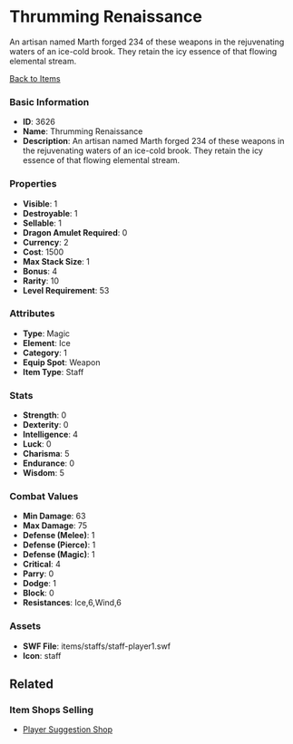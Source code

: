 # Thrumming Renaissance

An artisan named Marth forged 234 of these weapons in the rejuvenating waters of an ice-cold brook. They retain the icy essence of that flowing elemental stream.

[Back to Items](../items.md)

### Basic Information

- **ID**: 3626
- **Name**: Thrumming Renaissance
- **Description**: An artisan named Marth forged 234 of these weapons in the rejuvenating waters of an ice-cold brook. They retain the icy essence of that flowing elemental stream.

### Properties

- **Visible**: 1
- **Destroyable**: 1
- **Sellable**: 1
- **Dragon Amulet Required**: 0
- **Currency**: 2
- **Cost**: 1500
- **Max Stack Size**: 1
- **Bonus**: 4
- **Rarity**: 10
- **Level Requirement**: 53

### Attributes

- **Type**: Magic
- **Element**: Ice
- **Category**: 1
- **Equip Spot**: Weapon
- **Item Type**: Staff

### Stats

- **Strength**: 0
- **Dexterity**: 0
- **Intelligence**: 4
- **Luck**: 0
- **Charisma**: 5
- **Endurance**: 0
- **Wisdom**: 5

### Combat Values

- **Min Damage**: 63
- **Max Damage**: 75
- **Defense (Melee)**: 1
- **Defense (Pierce)**: 1
- **Defense (Magic)**: 1
- **Critical**: 4
- **Parry**: 0
- **Dodge**: 1
- **Block**: 0
- **Resistances**: Ice,6,Wind,6

### Assets

- **SWF File**: items/staffs/staff-player1.swf
- **Icon**: staff

## Related

### Item Shops Selling

- [Player Suggestion Shop](../item-shops/135-player-suggestion-shop.md)

